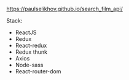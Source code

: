 https://paulselikhov.github.io/search_film_api/

Stack:

- ReactJS
- Redux
- React-redux
- Redux thunk
- Axios
- Node-sass
- React-router-dom
